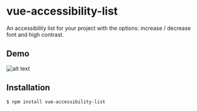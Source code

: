 # vue-accessibility-list

An accessibility list for your project with the options: increase / decrease font and high contrast.

## Demo

![alt text](https://atividadeon.com.br/static/img/vueaccesslist.gif)

## Installation
```
$ npm install vue-accessibility-list
```
